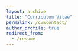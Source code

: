 ```yaml
---
layout: archive
title: "Curriculum Vitae"
permalink: /cv&contact/
author_profile: true
redirect_from:
  - /resume
---
```


